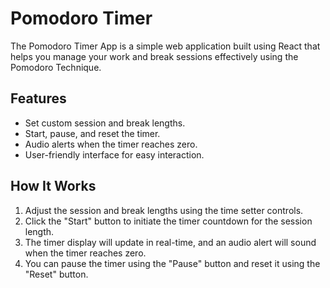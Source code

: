 # Pomodoro Timer

The Pomodoro Timer App is a simple web application built using React that helps you manage your work and break sessions effectively using the Pomodoro Technique.

## Features

- Set custom session and break lengths.
- Start, pause, and reset the timer.
- Audio alerts when the timer reaches zero.
- User-friendly interface for easy interaction.

## How It Works

1. Adjust the session and break lengths using the time setter controls.
2. Click the "Start" button to initiate the timer countdown for the session length.
3. The timer display will update in real-time, and an audio alert will sound when the timer reaches zero.
4. You can pause the timer using the "Pause" button and reset it using the "Reset" button.

